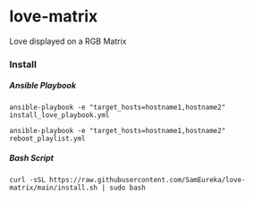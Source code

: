 # love-matrix
Love displayed on a RGB Matrix 

### Install
##### Ansible Playbook

```
ansible-playbook -e "target_hosts=hostname1,hostname2" install_love_playbook.yml
```
```
ansible-playbook -e "target_hosts=hostname1,hostname2" reboot_playlist.yml
``` 

##### Bash Script

```
curl -sSL https://raw.githubusercontent.com/SamEureka/love-matrix/main/install.sh | sudo bash
```